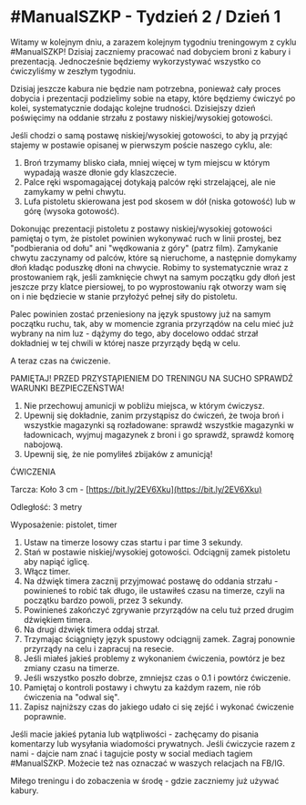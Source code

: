 # #ManualSZKP - Tydzień 2 / Dzień 1

Witamy w kolejnym dniu, a zarazem kolejnym tygodniu treningowym z cyklu #ManualSZKP! Dzisiaj zaczniemy pracować nad dobyciem broni z kabury i prezentacją. Jednocześnie będziemy wykorzystywać wszystko co ćwiczyliśmy w zeszłym tygodniu.

Dzisiaj jeszcze kabura nie będzie nam potrzebna, ponieważ cały proces dobycia i prezentacji podzielimy sobie na etapy, które będziemy ćwiczyć po kolei, systematycznie dodając kolejne trudności. Dzisiejszy dzień poświęcimy na oddanie strzału z postawy niskiej/wysokiej gotowości.

Jeśli chodzi o samą postawę niskiej/wysokiej gotowości, to aby ją przyjąć stajemy w postawie opisanej w pierwszym poście naszego cyklu, ale:

1. Broń trzymamy blisko ciała, mniej więcej w tym miejscu w którym wypadają wasze dłonie gdy klaszczecie.
2. Palce ręki wspomagającej dotykają palców ręki strzelającej, ale nie zamykamy w pełni chwytu.
3. Lufa pistoletu skierowana jest pod skosem w dół (niska gotowość) lub w górę (wysoka gotowość). 

Dokonując prezentacji pistoletu z postawy niskiej/wysokiej gotowości pamiętaj o tym, że pistolet powinien wykonywać ruch w linii prostej, bez "podbierania od dołu" ani "wędkowania z góry" (patrz film). Zamykanie chwytu zaczynamy od palców, które są nieruchome, a następnie domykamy dłoń kładąc poduszkę dłoni na chwycie. Robimy to systematycznie wraz z prostowaniem rąk, jeśli zamknięcie chwyt na samym początku gdy dłoń jest jeszcze przy klatce piersiowej, to po wyprostowaniu rąk otworzy wam się on i nie będziecie w stanie przyłożyć pełnej siły do pistoletu.

Palec powinien zostać przeniesiony na język spustowy już na samym początku ruchu, tak, aby w momencie zgrania przyrządów na celu mieć już wybrany na nim luz - dążymy do tego, aby docelowo oddać strzał dokładniej w tej chwili w której nasze przyrządy będą w celu.

A teraz czas na ćwiczenie.

PAMIĘTAJ! PRZED PRZYSTĄPIENIEM DO TRENINGU NA SUCHO SPRAWDŹ WARUNKI BEZPIECZEŃSTWA!

1. Nie przechowuj amunicji w pobliżu miejsca, w którym ćwiczysz.
2. Upewnij się dokładnie, zanim przystąpisz do ćwiczeń, że twoja broń i wszystkie magazynki są rozładowane: sprawdź wszystkie magazynki w ładownicach, wyjmuj magazynek z broni i go sprawdź, sprawdź komorę nabojową.
3. Upewnij się, że nie pomyliłeś zbijaków z amunicją!

ĆWICZENIA

Tarcza: Koło 3 cm - [https://bit.ly/2EV6Xku](https://bit.ly/2EV6Xku)

Odległość: 3 metry

Wyposażenie: pistolet, timer

1. Ustaw na timerze losowy czas startu i par time 3 sekundy.
2. Stań w postawie niskiej/wysokiej gotowości. Odciągnij zamek pistoletu aby napiąć iglicę.
3. Włącz timer.
4. Na dźwięk timera zacznij przyjmować postawę do oddania strzału - powinieneś to robić tak długo, ile ustawiłeś czasu na timerze, czyli na początku bardzo powoli, przez 3 sekundy.
5. Powinieneś zakończyć zgrywanie przyrządów na celu tuż przed drugim dźwiękiem timera.
6. Na drugi dźwięk timera oddaj strzał.
7. Trzymając ściągnięty język spustowy odciągnij zamek. Zagraj ponownie przyrządy na celu i zapracuj na resecie.
8. Jeśli miałeś jakieś problemy z wykonaniem ćwiczenia, powtórz je bez zmiany czasu na timerze.
9. Jeśli wszystko poszło dobrze, zmniejsz czas o 0.1 i powtórz ćwiczenie.
10. Pamiętaj o kontroli postawy i chwytu za każdym razem, nie rób ćwiczenia na "odwal się".
11. Zapisz najniższy czas do jakiego udało ci się zejść i wykonać ćwiczenie poprawnie.

Jeśli macie jakieś pytania lub wątpliwości - zachęcamy do pisania komentarzy lub wysyłania wiadomości prywatnych. Jeśli ćwiczycie razem z nami - dajcie nam znać i tagujcie posty w social mediach tagiem #ManualSZKP. Możecie też nas oznaczać w waszych relacjach na FB/IG.

Miłego treningu i do zobaczenia w środę - gdzie zaczniemy już używać kabury.